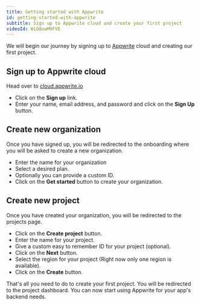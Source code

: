 ```yaml
---
title: Getting started with Appwrite
id: getting-started-with-appwrite
subtitle: Sign up to Appwrite cloud and create your first project
videoId: WiOOowM9FVE
---
```


We will begin our journey by signing up to [Appwrite](https://appwrite.io) cloud and creating our first project.

## Sign up to Appwrite cloud

Head over to [cloud.appwrite.io](https://cloud.appwrite.io) 

- Click on the **Sign up** link. 
- Enter your name, email address, and password and click on the **Sign Up** button.

## Create new organization

Once you have signed up, you will be redirected to the onboarding where you will be asked to create a new organization. 
- Enter the name for your organization
- Select a desired plan.
- Optionally you can provide a custom ID.
- Click on the **Get started** button to create your organization.

## Create new project

Once you have created your organization, you will be redirected to the projects page.

- Click on the **Create project** button.
- Enter the name for your project.
- Give a custom easy to remember ID for your project (optional). 
- Click on the **Next** button.
- Select the region for your project (Right now only one region is available).
- Click on the **Create** button.

That's all you need to do to create your first project. You will be redirected to the project dashboard. You can now start using Appwrite for your app's backend needs.
